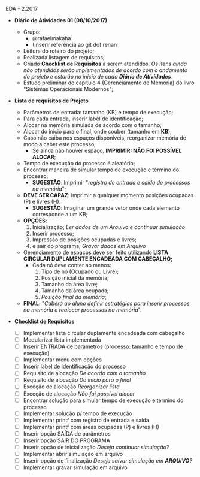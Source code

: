 EDA - 2.2017

* __Diário de Atividades 01 (08/10/2017)__
  * Grupo:
  	* @rafaelmakaha
	* (Inserir referência ao git do) renan
  * Leitura do roteiro do projeto;
  * Realizada listagem de requisitos;
  * Criado __Checklist de Requisitos__ a serem atendidos. *Os itens ainda não atendidos serão implementados de acordo com o andamento do projeto e estarão no início de cada __Diário de Atividades__*
  * Estudo preliminar do capítulo 4 (Gerenciamento de Memória) do livro "Sistemas Operacionais Modernos";
	
* __Lista de requisitos de Projeto__
    * Parâmetros de entrada: tamanho (KB) e tempo de execução;
    * Para cada entrada, inserir label de identificação;
    * Alocar na memória simulada de acordo com o tamanho;
    * Alocar do início para o final, onde couber (tamanho em __KB__);
    * Caso não caiba nos espaços disponíveis, reorganizar memória de modo a caber este processo;
	    * Se ainda não houver espaço, __IMPRIMIR: NÃO FOI POSSÍVEL ALOCAR__;
	* Tempo de execução do processo é aleatório;
	* Encontrar maneira de simular tempo de execução e término do processo;
	    * __SUGESTÃO__: Imprimir "*registro de entrada e saída de processos na memória*";
	* __DEVE SER CAPAZ__: Imprimir a qualquer momento posições ocupadas (P) e livres (H).
	    * __SUGESTÃO__: Imaginar um grande vetor onde cada elemento corresponde a um KB;
	* __OPÇÕES__:
	    1. Inicialização; *Ler dados de um Arquivo e continuar simulação*
	    2. Inserir processo;
	    3. Impressão de posições ocupadas e livres;
	    4. e sair do programa; *Gravar dados em Arquivo*
	* Gerenciamento de espaços deve ser feito utilizando __LISTA CIRCULAR DUPLAMENTE ENCADEADA COM CABEÇALHO;__
	    * Cada nó deve conter ao menos:
	        1. Tipo de nó (Ocupado ou Livre);
			2. Posição inicial da memória;
			3. Tamanho da área livre;
			4. Tamanho da área ocupada;
			5. *Posição final da memória*;
	* __FINAL__: "*Caberá ao aluno definir estratégias para inserir processos na memória e realocar processos na memória*".

* __Checklist de Requisitos__
    - [ ] Implementar lista circular duplamente encadeada com cabeçalho
    - [ ] Modularizar lista implementada
    - [ ] Inserir ENTRADA de parâmetros (processo: tamanho e tempo de execução)
    - [ ] Implementar menu com opções
    - [ ] Inserir label de identificação do processo
    - [ ] Requisito de alocação *De acordo com o tamanho*
    - [ ] Requisito de alocação *Do início para o final*
    - [ ] Exceção de alocação *Reorganizar lista*
    - [ ] Exceção de alocação *Não foi possível alocar*
    - [ ] Encontrar solução para simular tempo de execução e término do processo
    - [ ] Implementar solução p/ tempo de execução
    - [ ] Implementar printf com registro de entrada e saída
    - [ ] Implementar printf com áreas ocupadas (P) e livres (H)
    - [ ] Inserir opção SAÍDA de parâmetros
    - [ ] Inserir opção SAIR DO PROGRAMA
    - [ ] Inserir opção de inicialização *Deseja continuar simulação?*
    - [ ] Implementar abrir simulação em arquivo
    - [ ] Inserir opção de finalização *Deseja salvar simulação em __ARQUIVO__?*
    - [ ] Implementar gravar simulação em arquivo
